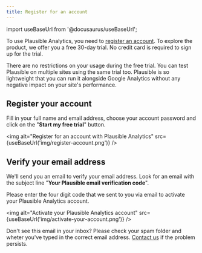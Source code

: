 ```yaml
---
title: Register for an account
---
```


import useBaseUrl from '@docusaurus/useBaseUrl';

To use Plausible Analytics, you need to [register an account](https://plausible.io/register). To explore the product, we offer you a free 30-day trial. No credit card is required to sign up for the trial.

There are no restrictions on your usage during the free trial. You can test Plausible on multiple sites using the same trial too. Plausible is so lightweight that you can run it alongside Google Analytics without any negative impact on your site's performance. 

## Register your account

Fill in your full name and email address, choose your account password and click on the "**Start my free trial**" button.

<img alt="Register for an account with Plausible Analytics" src={useBaseUrl('img/register-account.png')} />

## Verify your email address

We'll send you an email to verify your email address. Look for an email with the subject line "**Your Plausible email verification code**". 

Please enter the four digit code that we sent to you via email to activate your Plausible Analytics account.

<img alt="Activate your Plausible Analytics account" src={useBaseUrl('img/activate-your-account.png')} />

Don't see this email in your inbox? Please check your spam folder and wheter you've typed in the correct email address. [Contact us](https://plausible.io/contact) if the problem persists. 
